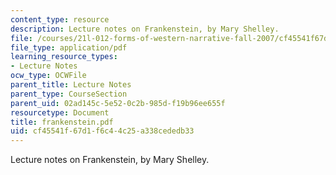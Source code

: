 ```yaml
---
content_type: resource
description: Lecture notes on Frankenstein, by Mary Shelley.
file: /courses/21l-012-forms-of-western-narrative-fall-2007/cf45541f67d1f6c44c25a338cededb33_frankenstein.pdf
file_type: application/pdf
learning_resource_types:
- Lecture Notes
ocw_type: OCWFile
parent_title: Lecture Notes
parent_type: CourseSection
parent_uid: 02ad145c-5e52-0c2b-985d-f19b96ee655f
resourcetype: Document
title: frankenstein.pdf
uid: cf45541f-67d1-f6c4-4c25-a338cededb33
---
```

Lecture notes on Frankenstein, by Mary Shelley.

